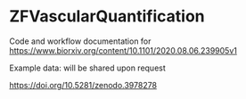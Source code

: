 # ZFVascularQuantification
Code and workflow documentation for https://www.biorxiv.org/content/10.1101/2020.08.06.239905v1

Example data: will be shared upon request

https://doi.org/10.5281/zenodo.3978278
